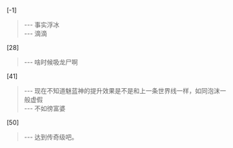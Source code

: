 
[-1] 
>--- 事实浮冰<br>
>--- 滴滴<br>

[28] 
>--- 啥时候吸龙尸啊<br>

[41] 
>--- 现在不知道魅蓝神的提升效果是不是和上一条世界线一样，如同泡沫一般虚假<br>
>--- 不如徬富婆<br>

[50] 
>--- 达到传奇级吧。<br>
